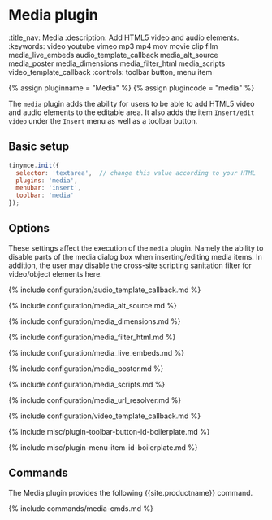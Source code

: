 # Media plugin
:title_nav: Media
:description: Add HTML5 video and audio elements.
:keywords: video youtube vimeo mp3 mp4 mov movie clip film media_live_embeds audio_template_callback media_alt_source media_poster media_dimensions media_filter_html media_scripts video_template_callback
:controls: toolbar button, menu item

{% assign pluginname = "Media" %}
{% assign plugincode = "media" %}

The `media` plugin adds the ability for users to be able to add HTML5 video and audio elements to the editable area. It also adds the item `Insert/edit video` under the `Insert` menu as well as a toolbar button.

## Basic setup

```js
tinymce.init({
  selector: 'textarea',  // change this value according to your HTML
  plugins: 'media',
  menubar: 'insert',
  toolbar: 'media'
});
```

## Options

These settings affect the execution of the `media` plugin. Namely the ability to disable parts of the media dialog box when inserting/editing media items. In addition, the user may disable the cross-site scripting sanitation filter for video/object elements here.

{% include configuration/audio_template_callback.md %}

{% include configuration/media_alt_source.md %}

{% include configuration/media_dimensions.md %}

{% include configuration/media_filter_html.md %}

{% include configuration/media_live_embeds.md %}

{% include configuration/media_poster.md %}

{% include configuration/media_scripts.md %}

{% include configuration/media_url_resolver.md %}

{% include configuration/video_template_callback.md %}

{% include misc/plugin-toolbar-button-id-boilerplate.md %}

{% include misc/plugin-menu-item-id-boilerplate.md %}

## Commands

The Media plugin provides the following {{site.productname}} command.

{% include commands/media-cmds.md %}
